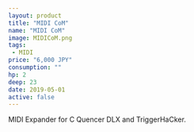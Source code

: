 ```yaml
---
layout: product
title: "MIDI CoM"
name: "MIDI CoM"
image: MIDICoM.png
tags:
 - MIDI
price: "6,000 JPY"
consumption: ""
hp: 2
deep: 23
date: 2019-05-01
active: false
---
```


MIDI Expander for C Quencer DLX and TriggerHaCker.
